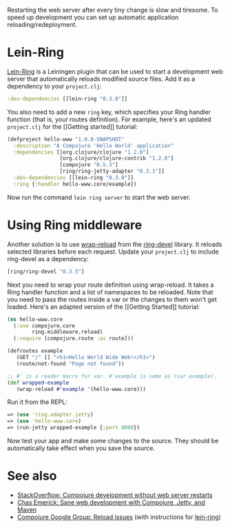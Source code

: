 Restarting the web server after every tiny change is slow and tiresome. To speed up development you can set up automatic application reloading/redeployment.

# Lein-Ring

[Lein-Ring][lein-ring] is a Leiningen plugin that can be used to start a development web server that automatically reloads modified source files. Add it as a dependency to your `project.clj`:

[lein-ring]: https://github.com/weavejester/lein-ring/

```clojure
:dev-dependencies [[lein-ring "0.3.0"]]
```

You also need to add a new `ring` key, which specifies your Ring handler function (that is, your routes definition). For example, here's an updated `project.clj` for the [[Getting started]] tutorial:

```clojure
(defproject hello-www "1.0.0-SNAPSHOT"
  :description "A Compojure 'Hello World' application"
  :dependencies [[org.clojure/clojure "1.2.0"]
                 [org.clojure/clojure-contrib "1.2.0"]
                 [compojure "0.5.3"]
                 [ring/ring-jetty-adapter "0.3.1"]]
  :dev-dependencies [[lein-ring "0.3.0"]]
  :ring {:handler hello-www.core/example})
```

Now run the command `lein ring server` to start the web server.

# Using Ring middleware

Another solution is to use [wrap-reload][wrap-reload] from the [ring-devel][ring] library. It reloads selected libraries before each request. Update your `project.clj` to include ring-devel as a dependency:

```clojure
[ring/ring-devel "0.3.5"]
```

Next you need to wrap your route definition using wrap-reload. It takes a Ring handler function and a list of namespaces to be reloaded. Note that you need to pass the routes inside a var or the changes to them won't get loaded. Here's an adapted version of the [[Getting Started]] tutorial:

```clojure
(ns hello-www.core
  (:use compojure.core
        ring.middleware.reload)
  (:require [compojure.route :as route]))

(defroutes example
   (GET "/" [] "<h1>Hello World Wide Web!</h1>")
   (route/not-found "Page not found"))

;; #' is a reader macro for var. #'example is same as (var example).
(def wrapped-example
   (wrap-reload #'example '(hello-www.core)))
```

Run it from the REPL:

```clojure
=> (use 'ring.adapter.jetty)
=> (use 'hello-www.core)
=> (run-jetty wrapped-example {:port 8080})
```

Now test your app and make some changes to the source. They should be automatically take effect when you save the source.

[wrap-reload]: http://mmcgrana.github.com/ring/middleware.reload-api.html#ring.middleware.reload/wrap-reload
[ring]: https://github.com/mmcgrana/ring

# See also

* [StackOverflow: Compojure development without web server restarts](http://stackoverflow.com/questions/1665760/compojure-development-without-web-server-restarts)
* [Chas Emerick: Sane web development with Compojure, Jetty, and Maven](http://cemerick.com/2010/01/08/sane-web-development-with-compojure-jetty-and-maven/)
* [Compojure Google Group: Reload issues](http://groups.google.com/group/compojure/browse_thread/thread/5e057d04e39fd717) (with instructions for [lein-ring](https://github.com/weavejester/lein-ring))